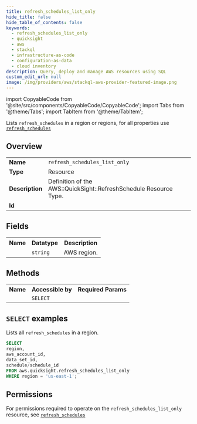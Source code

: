 ```yaml
---
title: refresh_schedules_list_only
hide_title: false
hide_table_of_contents: false
keywords:
  - refresh_schedules_list_only
  - quicksight
  - aws
  - stackql
  - infrastructure-as-code
  - configuration-as-data
  - cloud inventory
description: Query, deploy and manage AWS resources using SQL
custom_edit_url: null
image: /img/providers/aws/stackql-aws-provider-featured-image.png
---
```


import CopyableCode from '@site/src/components/CopyableCode/CopyableCode';
import Tabs from '@theme/Tabs';
import TabItem from '@theme/TabItem';

Lists <code>refresh_schedules</code> in a region or regions, for all properties use <a href="/providers/aws/serviceName/refresh_schedules/"><code>refresh_schedules</code></a>

## Overview
<table><tbody>
<tr><td><b>Name</b></td><td><code>refresh_schedules_list_only</code></td></tr>
<tr><td><b>Type</b></td><td>Resource</td></tr>
<tr><td><b>Description</b></td><td>Definition of the AWS::QuickSight::RefreshSchedule Resource Type.</td></tr>
<tr><td><b>Id</b></td><td><CopyableCode code="aws.quicksight.refresh_schedules_list_only" /></td></tr>
</tbody></table>

## Fields
<table><tbody><tr><th>Name</th><th>Datatype</th><th>Description</th></tr><tr><td><CopyableCode code="region" /></td><td><code>string</code></td><td>AWS region.</td></tr>
</tbody></table>

## Methods

<table><tbody>
  <tr>
    <th>Name</th>
    <th>Accessible by</th>
    <th>Required Params</th>
  </tr>
  <tr>
    <td><CopyableCode code="list_resources" /></td>
    <td><code>SELECT</code></td>
    <td><CopyableCode code="region" /></td>
  </tr>
</tbody></table>

## `SELECT` examples
Lists all <code>refresh_schedules</code> in a region.
```sql
SELECT
region,
aws_account_id,
data_set_id,
schedule/schedule_id
FROM aws.quicksight.refresh_schedules_list_only
WHERE region = 'us-east-1';
```


## Permissions

For permissions required to operate on the <code>refresh_schedules_list_only</code> resource, see <a href="/providers/aws/quicksight/refresh_schedules/#permissions"><code>refresh_schedules</code></a>

